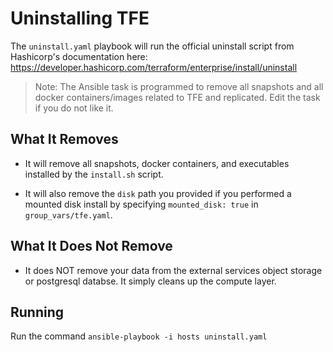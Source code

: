 # Uninstalling TFE

The `uninstall.yaml` playbook will run the official uninstall script from Hashicorp's documentation here: https://developer.hashicorp.com/terraform/enterprise/install/uninstall

>Note: The Ansible task is programmed to remove all snapshots and all docker containers/images related to TFE and replicated. Edit the task if you do not like it. 

## What It Removes
- It will remove all snapshots, docker containers, and executables installed by the `install.sh` script.

- It will also remove the `disk` path you provided if you performed a mounted disk install by specifying `mounted_disk: true` in `group_vars/tfe.yaml`.

## What It Does Not Remove
- It does NOT remove your data from the external services object storage or postgresql databse. It simply cleans up the compute layer. 

## Running
Run the command `ansible-playbook -i hosts uninstall.yaml`

